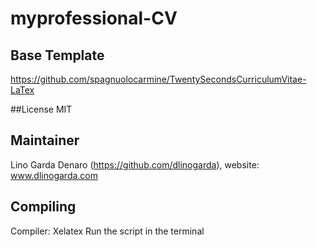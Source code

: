 # myprofessional-CV

## Base Template
https://github.com/spagnuolocarmine/TwentySecondsCurriculumVitae-LaTex

##License
MIT

## Maintainer
Lino Garda Denaro (https://github.com/dlinogarda), website: www.dlinogarda.com
## Compiling
Compiler: Xelatex Run the script in the terminal
